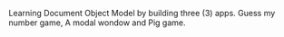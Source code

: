 Learning Document Object Model by building three (3) apps. Guess my number game, A modal wondow and Pig game.
